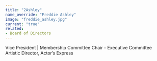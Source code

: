 ```yaml
---
title: "2Ashley"
name_override: "Freddie Ashley"
image: "freddie_ashley.jpg"
current: "true"
related:
- Board of Directors
---
```


Vice President | Membership Committee Chair - Executive Committee\
Artistic Director, Actor’s Express
